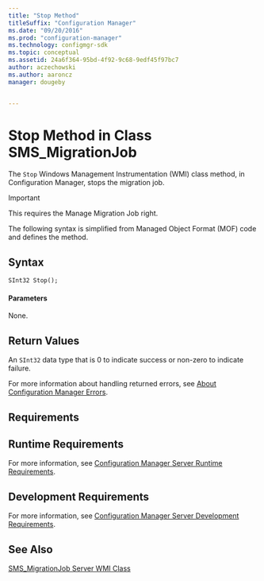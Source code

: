 ```yaml
---
title: "Stop Method"
titleSuffix: "Configuration Manager"
ms.date: "09/20/2016"
ms.prod: "configuration-manager"
ms.technology: configmgr-sdk
ms.topic: conceptual
ms.assetid: 24a6f364-95bd-4f92-9c68-9edf45f97bc7
author: aczechowski
ms.author: aaroncz
manager: dougeby


---
```

# Stop Method in Class SMS_MigrationJob
The `Stop` Windows Management Instrumentation (WMI) class method, in Configuration Manager, stops the migration job.  

> [!IMPORTANT]
>  This requires the Manage Migration Job right.  

 The following syntax is simplified from Managed Object Format (MOF) code and defines the method.  

## Syntax  

```  
SInt32 Stop();  
```  

#### Parameters  
 None.  

## Return Values  
 An  `SInt32` data type that is 0 to indicate success or non-zero to indicate failure.  

 For more information about handling returned errors, see [About Configuration Manager Errors](../../../../develop/core/understand/about-configuration-manager-errors.md).  

## Requirements  

## Runtime Requirements  
 For more information, see [Configuration Manager Server Runtime Requirements](../../../../develop/core/reqs/server-runtime-requirements.md).  

## Development Requirements  
 For more information, see [Configuration Manager Server Development Requirements](../../../../develop/core/reqs/server-development-requirements.md).  

## See Also  
 [SMS_MigrationJob Server WMI Class](../../../../develop/reference/core/migration/sms_migrationjob-server-wmi-class.md)
